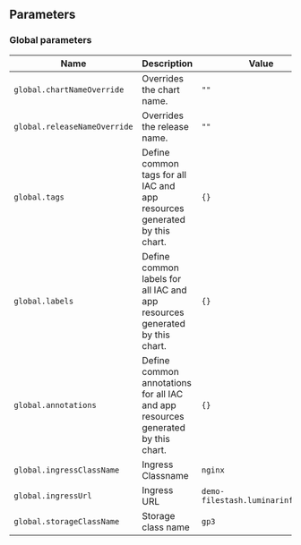 ## Parameters

### Global parameters

| Name                         | Description                                                                      | Value                             |
| ---------------------------- | -------------------------------------------------------------------------------- | --------------------------------- |
| `global.chartNameOverride`   | Overrides the chart name.                                                        | `""`                              |
| `global.releaseNameOverride` | Overrides the release name.                                                      | `""`                              |
| `global.tags`                | Define common tags for all IAC and app resources generated by this chart.        | `{}`                              |
| `global.labels`              | Define common labels for all IAC and app resources generated by this chart.      | `{}`                              |
| `global.annotations`         | Define common annotations for all IAC and app resources generated by this chart. | `{}`                              |
| `global.ingressClassName`    | Ingress Classname                                                                | `nginx`                           |
| `global.ingressUrl`          | Ingress URL                                                                      | `demo-filestash.luminarinfra.com` |
| `global.storageClassName`    | Storage class name                                                               | `gp3`                             |
